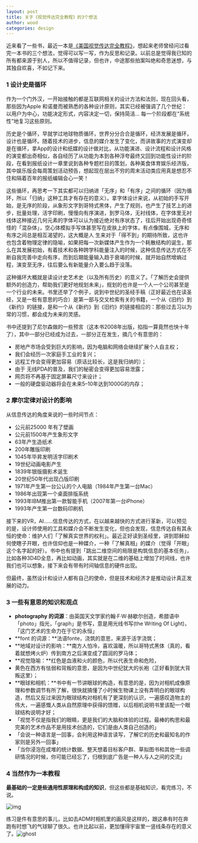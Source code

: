 ```yaml
---
layout: post
title: 关于《视觉传达完全教程》的3个想法
author: wood
categories: design
---
```


近来看了一些书，最近一本是[《美国视觉传达完全教程》](https://book.douban.com/subject/2201860/)，想起来老师曾经问过看完一本书的三个想法，觉得可以写一写，作为反思和记录。以前总是觉得我已知的所有都来源于别人，所以不值得记录，但也许，中途那些拍案叫绝和奇思迷想，与其独自欢喜，不如记下来。



### 1 设计史是循环

作为一个门外汉，一开始接触的都是互联网相关的设计方法和法则，现在回头看，那些因为Apple 和诺曼而被熟悉的各种设计原则，其实已经被强调了几个世纪：以用户为中心，功能决定形式，内容决定一切，保持简洁… 每一个阶段都在“系统性”地复习这些原则。

历史是个循环，早就学过地球物质循环，世界分分合合是循环，经济发展是循环，设计也是循环。随着技术的进步，信息的媒介发生了变化，而讲故事的方式演变却是在循环，拿App的设计和纸媒的设计做对比，从功能演进、设计流程和设计风格的演变都出奇相似，各自经历了从功能为本到各种浮夸最终又回到功能性设计的阶段，在看到报纸设计一章里说到各种专题栏目的策划，各种美食体育娱乐经济版，其中娱乐版会每周策划活动预告，想起现在层出不穷的周末活动类应用真是想忍不住和隔着百年的报纸编辑会心一笑！

这些循环，再思考一下其实都可以归纳进「无序」和「有序」之间的循环（因为循环，所以「归纳」这种工具才有存在的意义）。拿字体设计来说，从初始的手写开始，是无序的阶段，从象形文字到哥特式黑体，产生了规则，也产生了技艺上的进步，批量处理，活字印刷，慢慢向有序演进，到罗马体，无衬线体，在字体里无衬线体这种接近几何元素的字体可以认为接近绝对有序状态了，往后开始出现奇奇怪怪的「混杂体」，空心体模拟手写体甚至写在皮肤上的字体，有点像围城，无序和有序之间总是相互渴望的，这大概是人 生来对于「得不到」的期待所致，这也许也包含着物理定律的隐喻，如果把每一次新媒体产生作为一个耗散结构的诞生，那么在其发展初始，有着技术和各种跨学科能量注入的时候，这种信息传达方式在不断自我完善中走向有序，而到后期能量输入趋于衰竭的时候，就开始自然增熵过程，演变至无序，往后要么有新能量介入要么趋于没落。

这种循环大概就是读设计史艺术史（以及所有历史）的意义了。「了解历史会提供额外的创造力，帮助我们更好地规划未来」，规划的也许是一个人一个公司甚至是一个行业的未来。书里还举了个例子，说到中世纪的圣经手稿（正好最近也在读圣经，又是一桩有意思的巧合）是第一部与交叉检索有关的书籍，一个从《旧约》到《新约》的链接，是和一个从《新约》到《旧约》的链接相应的：那些过去习以为常的习惯，都会成为未来的灵感。

书中还提到了尼尔森做的一些预言（这本书2008年出版，掐指一算竟然也快十年了），其中一部分已经成为过去，一部分正在发生，摘几个有意思的：

- 房地产市场会受到巨大的影响，因为电脑和网络会继续扩展个人自主权；
- 我们会经历一次家庭手工业的复兴；
- 远程工作会变得更加容易（原话比较长，这是我归纳的）；
- 由于 无线PDA的普及，我们的秘密会变得更加容易泄露；
- 网页将不再基于固定屏幕尺寸来设计；
- 一般的硬盘驱动器将会在未来5–10年达到1000G的内存；​

### 2 摩尔定律对设计的影响

从信息传达的角度来说的一些时间节点：

- 公元前25000 年有了壁画
- 公元前1500年产生象形文字
- 63年产生造纸术
- 200年雕版印刷
- 1045年毕昇发明活字印刷术
- 19世纪动画电影产生
- 1839年银版摄影术诞生
- 20世纪50年代出现凸版印刷
- 1971年产生第一台公认的个人电脑（1984年产生第一台Mac）
- 1986年出现第一个桌面排版系统
- 1993年IBM推出第一款智能手机（2007年第一台iPhone）
- 1993年产生第一台数码印刷机

接下来的VR，AI……信息传达的方式，在以越来越快的方式进行革新，可以预见的是，设计师使用的工具和媒介会不断发生变化，但也会发现，信息传达自有其永恒的使命：维护人们「了解真实世界的权利」。最近正好读到圣经里，讲到耶稣如何使瞎子开眼，也许信仰也是一种媒介，一种「了解真相」的媒介（觉得「开眼」这个名字起的好）。书中也有提到「跳出二维空间的局限是构筑信息的基本任务」，比如各种3D4D全息，再比如动画，其实就是在二维的基础上增加了时间线，也许我们也可以想象，接下来会有带有时间轴信息的硬件出现。

但最终，虽然设计和设计人都有自己的使命，但是技术和经济才是推动设计真正发展的动力。



### 3 一些有意思的知识和观点

- **photography 的词源**：由英国天文学家约翰·F·W·赫歇尔创造，希腊语中「photo」指光，「graph」是书写，意是用光线书写(the Writing Of Light)，「这门艺术的生命力在于它的永恒」
- **font 的词源：**法语fonte，浇筑的意思，来源于活字浇筑；
- **地域对设计的影响：**南方人怕冷，喜欢温暖，所以哥特式黑体（真的，看着就想烤火炉）传到南方之后演变成了圆润的罗马体；
- **视觉隐喻：**红色是血液和火的颜色，所以代表生命和危险，
- 黄色在西方有怯弱和背叛的意思，是因为中世纪犹大的长袍（正好看到犹大背叛这里）；
- **眼球和相机：**书中有一节讲眼球的构造，有意思的是，因为对相机成像原理和参数调节有所了解，很快就搞懂了小时候生物课上没有弄明白的眼球构造，然后又反过来因为眼球结构对相机有了更深刻的认识，一遍感叹造物主的伟大，一遍感慨人类从自然原理中获得的馈赠，以后相机说明书里该配一个眼球结构说明才好；
- 「视觉不仅是指我们的眼睛，更是我们的大脑和体验的过程。最棒的构思和最完美的艺术作品不是用技术创造的，它们是由人类自己创造的」
- 「会说一种语言是一回事，会利用这种语言读写，了解它的历史和最知名的作家则是另外一回事」
- 「当你浸泡在成堆的统计数据、整天想着目标客户群、草拟图书和其他一些调研情况的时候，你可能已经忘了，归根到底广告是一种人与人之间的交流」

### 4 当然作为一本教程

**最基础的一定是些通用性原理和构成的知识**，但这些都是基础知识，看完练习，不说。

![img](https://cdn-images-1.medium.com/max/600/1*O9a7-5uPMoz-yvNxgWSJaA.png)

练习是件有意思的事儿，比如去ADM时相机里的画风是这样的，跟这串有时在奔跑有时想飞的气球聊了很久。也许比起以前，更加懂得宇宙里一竖线条存在的意义了。![ghost](https://d1fldwwydewvss.cloudfront.net/static/img/ace/emoji/1f47b.png)